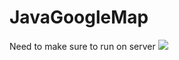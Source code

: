 # JavaGoogleMap
Need to make sure to run on server
<img src="https://user-images.githubusercontent.com/37784073/44624179-ad4ec380-a8b4-11e8-9eaf-e35b8499ec6b.jpg">
